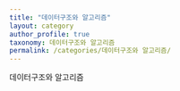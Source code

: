 ```yaml
---
title: "데이터구조와 알고리즘"
layout: category
author_profile: true
taxonomy: 데이터구조와 알고리즘
permalink: /categories/데이터구조와 알고리즘/
---
```


데이터구조와 알고리즘
